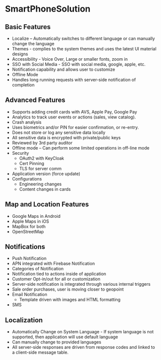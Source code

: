 # SmartPhoneSolution

## Basic Features
* Localize – Automatically switches to different language or can manually change the language
* Themes -  complies to the system themes and uses the latest UI material designs
* Accessibility - Voice Over, Large or smaller fonts, zoom in
* SSO with Social Media - SSO with social media, google, apple, etc.
* Notification capability and allows user to customize
* Offline Mode 
* Handles long running requests with server-side notification of completion


## Advanced Features
* Supports adding credit cards with AVS, Apple Pay, Google Pay
* Analytics to track user events or actions (sales, view catalog).
* Crash analysis
* Uses biometrics and/or PIN for easier confirmation, or re-entry.
* Does not store or log any sensitive data locally
* All sensitive data is encrypted with private/public keys 
* Reviewed by 3rd party auditor
* Offline mode – Can perform some limited operations in off-line mode
* Security
  + OAuth2 with KeyCloak
  + Cert Pinning
  + TLS for server comm
* Application version (force update)
* Configurations
  + Engineering changes
  + Content changes in cards

## Map and Location Features

* Google Maps in Android
* Apple Maps in iOS
* MapBox for both
* OpenStreetMap 

## Notifications
* Push Notification
* APN integrated with Firebase Notification 
* Categories of Notification
* Notification tied to actions inside of application
* Customer Opt-in/out for all or customization
* Server-side notification is integrated through various internal triggers
* Sale order purchases, user is moving closer to geopoint
* Email Notification
  + Template driven with images and HTML formatting
* SMS


## Localization
* Automatically Change on System Language - If system language is not supported, then application will use default language
* Can manually change to provided languages
* All server-side responses are driven from response codes and linked to a client-side message table.




